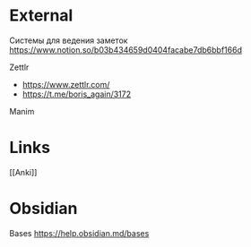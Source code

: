 
# External

Системы для ведения заметок
https://www.notion.so/b03b434659d0404facabe7db6bbf166d


Zettlr
- https://www.zettlr.com/
- https://t.me/boris_again/3172

Manim


# Links

[[Anki]]


# Obsidian


Bases
https://help.obsidian.md/bases
